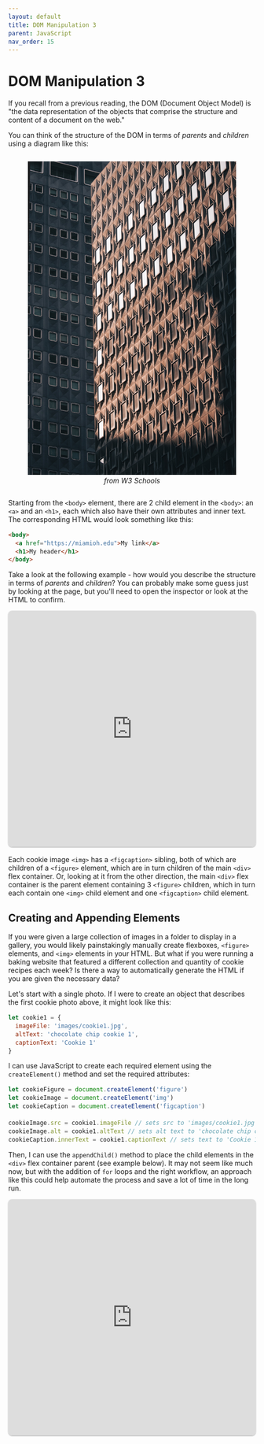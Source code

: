```yaml
---
layout: default
title: DOM Manipulation 3
parent: JavaScript
nav_order: 15
---
```

# DOM Manipulation 3
If you recall from a previous reading, the DOM (Document Object Model) is "the data representation of the objects that comprise the structure and content of a document on the web."

You can think of the structure of the DOM in terms of *parents* and *children* using a diagram like this:
<div style="display: flex; justify-content: space-evenly; gap: 1ch;">
	<figure style="max-width: 486px">
		<img src="images/building-large.jpg" style="width: 100%">
		<figcaption style="font-style: italic; text-align: center;">from W3 Schools</figcaption>
	</figure>
</div>

Starting from the `<body>` element, there are 2 child element in the `<body>`: an `<a>` and an `<h1>`, each which also have their own attributes and inner text. The corresponding HTML would look something like this:

```html
<body>
  <a href="https://miamioh.edu">My link</a>
  <h1>My header</h1>
</body>
```

Take a look at the following example - how would you describe the structure in terms of *parents* and *children*? You can probably make some guess just by looking at the page, but you'll need to open the inspector or look at the HTML to confirm.

<iframe src="https://replit.com/@sheffie/IMS322-Parent-Child?embed=true" width="100%" height="480" style="border: none; border-radius: 8px; box-shadow: 0 1px 3px rgba(0,0,0,0.12), 0 1px 2px rgba(0,0,0,0.24);"></iframe>

Each cookie image `<img>` has a `<figcaption>` sibling, both of which are children of a `<figure>` element, which are in turn children of the main `<div>` flex container. Or, looking at it from the other direction, the main `<div>` flex container is the parent element containing 3 `<figure>` children, which in turn each contain one `<img>` child element and one `<figcaption>` child element. 
## Creating and Appending Elements
If you were given a large collection of images in a folder to display in a gallery, you would likely painstakingly manually create flexboxes, `<figure>` elements, and `<img>` elements in your HTML. But what if you were running a baking website that featured a different collection and quantity of cookie recipes each week? Is there a way to automatically generate the HTML if you are given the necessary data?

Let's start with a single photo. If I were to create an object that describes the first cookie photo above, it might look like this:
```js
let cookie1 = {
  imageFile: 'images/cookie1.jpg',
  altText: 'chocolate chip cookie 1',
  captionText: 'Cookie 1'
}
```

I can use JavaScript to create each required element using the `createElement()` method and set the required attributes:

```js
let cookieFigure = document.createElement('figure')
let cookieImage = document.createElement('img')
let cookieCaption = document.createElement('figcaption')

cookieImage.src = cookie1.imageFile // sets src to 'images/cookie1.jpg'
cookieImage.alt = cookie1.altText // sets alt text to 'chocolate chip cookie 1'
cookieCaption.innerText = cookie1.captionText // sets text to 'Cookie 1'
```

Then, I can use the `appendChild()` method to place the child elements in the `<div>` flex container parent (see example below). It may not seem like much now, but with the addition of `for` loops and the right workflow, an approach like this could help automate the process and save a lot of time in the long run.

<iframe src="https://replit.com/@sheffie/IMS322-Creating-and-Appending-Elements?embed=true" width="100%" height="480" style="border: none; border-radius: 8px; box-shadow: 0 1px 3px rgba(0,0,0,0.12), 0 1px 2px rgba(0,0,0,0.24);"></iframe>